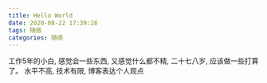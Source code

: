 ```yaml
---
title: Hello World
date: 2020-08-22 17:39:28
tags: 随感
categories: 随感
---
```


工作5年的小白, 感觉会一些东西, 又感觉什么都不精, 二十七八岁, 应该做一些打算了。
水平不高, 技术有限, 博客表达个人观点
